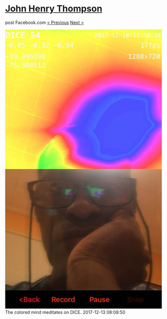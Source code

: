 # [John Henry Thompson](../README.md)
post Facebook.com
[< Previous](2017-12-13-1.md) [Next >](2017-12-12-1.md)

[![](../media/2017-12-13/Timeline-Photos-The-colored-mind-meditates-on-DICE.jpg)](../README.md)
The colored mind meditates on DICE.
2017-12-13 08:08:50